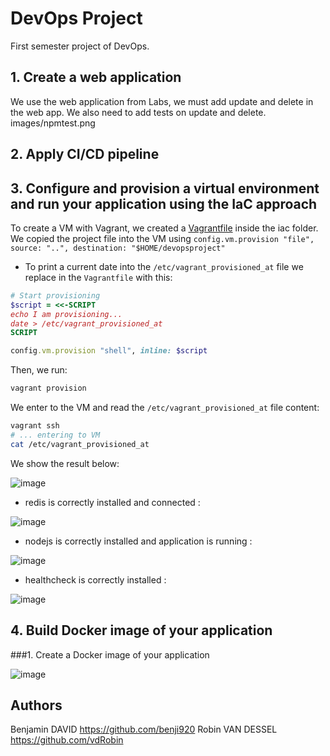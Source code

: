 # DevOps Project

First semester project of DevOps.

## 1. Create a web application
We use the web application from Labs, we must add update and delete in the web app.
We also need to add tests on update and delete.
images/npmtest.png
## 2. Apply CI/CD pipeline

## 3. Configure and provision a virtual environment and run your application using the IaC approach

To create a VM with Vagrant, we created a [Vagrantfile](./iac/Vagrantfile) inside the iac folder. 
We copied the project file into the VM using `config.vm.provision "file", source: "..", destination: "$HOME/devopsproject"` 

* To print a current date into the `/etc/vagrant_provisioned_at` file we replace in the `Vagrantfile` with this:

```ruby
# Start provisioning
$script = <<-SCRIPT
echo I am provisioning...
date > /etc/vagrant_provisioned_at
SCRIPT

config.vm.provision "shell", inline: $script
```

Then, we run:

```bash
vagrant provision
```

We enter to the VM and read the `/etc/vagrant_provisioned_at` file content:

```bash
vagrant ssh
# ... entering to VM
cat /etc/vagrant_provisioned_at
```
We show the result below:

![image](https://user-images.githubusercontent.com/57796628/203652239-2057ee26-7bdb-4aaf-88c8-2fb773a3dda9.png)

* redis is correctly installed and connected :

![image](https://user-images.githubusercontent.com/57796628/203652686-58eb14c1-c86b-46b6-9f95-eebb42c6a3df.png)

* nodejs is correctly installed and application is running :

![image](https://user-images.githubusercontent.com/57796628/203658341-b05152ff-cc65-4029-8843-d6beaa59b87c.png)

* healthcheck is correctly installed :

![image](https://user-images.githubusercontent.com/57796628/203654346-c97824a5-8770-4f75-b172-eb4e6f226775.png)

## 4. Build Docker image of your application

###1. Create a Docker image of your application

![image](https://user-images.githubusercontent.com/57796628/204028231-534845b0-0428-4936-a331-f92f7ddf3cca.png)

## Authors

Benjamin DAVID <https://github.com/benji920>
Robin VAN DESSEL <https://github.com/vdRobin>
